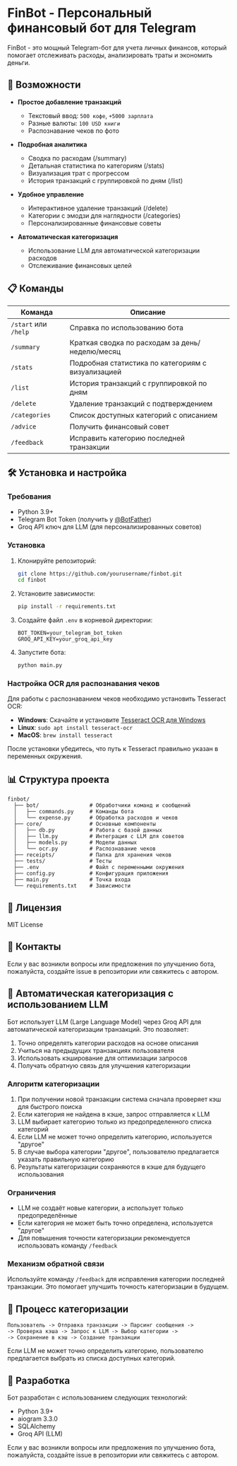# FinBot - Персональный финансовый бот для Telegram

FinBot - это мощный Telegram-бот для учета личных финансов, который помогает отслеживать расходы, анализировать траты и экономить деньги.

## 🚀 Возможности

- **Простое добавление транзакций**
  - Текстовый ввод: `500 кофе`, `+5000 зарплата`
  - Разные валюты: `100 USD книги`
  - Распознавание чеков по фото

- **Подробная аналитика**
  - Сводка по расходам (/summary)
  - Детальная статистика по категориям (/stats)
  - Визуализация трат с прогрессом
  - История транзакций с группировкой по дням (/list)

- **Удобное управление**
  - Интерактивное удаление транзакций (/delete)
  - Категории с эмодзи для наглядности (/categories)
  - Персонализированные финансовые советы

- **Автоматическая категоризация**
  - Использование LLM для автоматической категоризации расходов
  - Отслеживание финансовых целей

## 📋 Команды

| Команда | Описание |
|---------|----------|
| `/start` или `/help` | Справка по использованию бота |
| `/summary` | Краткая сводка по расходам за день/неделю/месяц |
| `/stats` | Подробная статистика по категориям с визуализацией |
| `/list` | История транзакций с группировкой по дням |
| `/delete` | Удаление транзакций с подтверждением |
| `/categories` | Список доступных категорий с описанием |
| `/advice` | Получить финансовый совет |
| `/feedback` | Исправить категорию последней транзакции |

## 🛠️ Установка и настройка

### Требования

- Python 3.9+
- Telegram Bot Token (получить у [@BotFather](https://t.me/BotFather))
- Groq API ключ для LLM (для персонализированных советов)

### Установка

1. Клонируйте репозиторий:
   ```bash
   git clone https://github.com/yourusername/finbot.git
   cd finbot
   ```

2. Установите зависимости:
   ```bash
   pip install -r requirements.txt
   ```

3. Создайте файл `.env` в корневой директории:
   ```
   BOT_TOKEN=your_telegram_bot_token
   GROQ_API_KEY=your_groq_api_key
   ```

4. Запустите бота:
   ```bash
   python main.py
   ```

### Настройка OCR для распознавания чеков

Для работы с распознаванием чеков необходимо установить Tesseract OCR:

- **Windows**: Скачайте и установите [Tesseract OCR для Windows](https://github.com/UB-Mannheim/tesseract/wiki)
- **Linux**: `sudo apt install tesseract-ocr`
- **MacOS**: `brew install tesseract`

После установки убедитесь, что путь к Tesseract правильно указан в переменных окружения.

## 📊 Структура проекта

```
finbot/
  ├── bot/                # Обработчики команд и сообщений
  │   ├── commands.py     # Команды бота
  │   └── expense.py      # Обработка расходов и чеков
  ├── core/               # Основные компоненты
  │   ├── db.py           # Работа с базой данных
  │   ├── llm.py          # Интеграция с LLM для советов
  │   ├── models.py       # Модели данных
  │   └── ocr.py          # Распознавание чеков
  ├── receipts/           # Папка для хранения чеков
  ├── tests/              # Тесты
  ├── .env                # Файл с переменными окружения
  ├── config.py           # Конфигурация приложения
  ├── main.py             # Точка входа
  └── requirements.txt    # Зависимости
```

## 📝 Лицензия

MIT License

## 📧 Контакты

Если у вас возникли вопросы или предложения по улучшению бота, пожалуйста, создайте issue в репозитории или свяжитесь с автором. 

## 🧠 Автоматическая категоризация с использованием LLM

Бот использует LLM (Large Language Model) через Groq API для автоматической категоризации транзакций. Это позволяет:

1. Точно определять категории расходов на основе описания
2. Учиться на предыдущих транзакциях пользователя
3. Использовать кэширование для оптимизации запросов
4. Получать обратную связь для улучшения категоризации

### Алгоритм категоризации

1. При получении новой транзакции система сначала проверяет кэш для быстрого поиска
2. Если категория не найдена в кэше, запрос отправляется к LLM
3. LLM выбирает категорию только из предопределенного списка категорий
4. Если LLM не может точно определить категорию, используется "другое"
5. В случае выбора категории "другое", пользователю предлагается указать правильную категорию
6. Результаты категоризации сохраняются в кэше для будущего использования

### Ограничения

- LLM не создаёт новые категории, а использует только предопределённые
- Если категория не может быть точно определена, используется "другое"
- Для повышения точности категоризации рекомендуется использовать команду `/feedback`

### Механизм обратной связи

Используйте команду `/feedback` для исправления категории последней транзакции. Это помогает улучшить точность категоризации в будущем.

## 🔄 Процесс категоризации

```
Пользователь -> Отправка транзакции -> Парсинг сообщения -> 
-> Проверка кэша -> Запрос к LLM -> Выбор категории -> 
-> Сохранение в кэш -> Создание транзакции
```

Если LLM не может точно определить категорию, пользователю предлагается выбрать из списка доступных категорий.

## 📝 Разработка

Бот разработан с использованием следующих технологий:
- Python 3.9+
- aiogram 3.3.0
- SQLAlchemy
- Groq API (LLM)

Если у вас возникли вопросы или предложения по улучшению бота, пожалуйста, создайте issue в репозитории или свяжитесь с автором. 